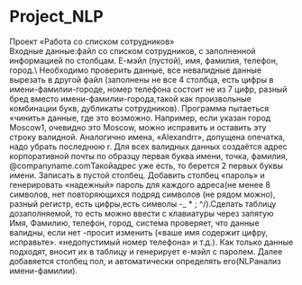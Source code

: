 # Project_NLP

Проект «Работа со списком сотрудников»\
Входные данные:файл со списком сотрудников, с заполненной информацией по столбцам. Е-мэйл (пустой), имя, фамилия, телефон, город.\ 
Необходимо проверить данные, все невалидные данные вырезать в другой файл (заполнены не все 4 столбца, есть цифры в имени-фамилии-городе, номер телефона  состоит  не  из  7  цифр,  разный  бред  вместо  имени-фамилии-города,такой  как произвольные комбинации букв, дубликаты сотрудников). 
Программа пытаеться «чинить» данные, где это возможно. Например, если указан город Moscow1, очевидно это Mosсow, можно исправить и оставить эту строку валидной. 
Аналогично имена, «Alexandrr», допущена опечатка, надо убрать последнюю r. 
Для всех валидных данных создаётся адрес корпоративной почты по образцу первая буква имени, точка, фамилия, @companyname.comТакойадрес уже есть, то берется 2 первых буквы имени. 
Записать в пустой столбец. Добавить столбец «пароль» и генерировать «надежный» пароль для каждого адреса(не менее 8 символов, нет повторяющихся подряд символов (не рядом можно), разный регистр, есть цифры,есть символы -_ * ; ^/).Сделать таблицу дозаполняемой, то есть можно ввести с клавиатуры через запятую Имя, Фамилию, телефон, город, система проверяет, что данные валидны, если нет -просит изменить («ваше имя содержит  цифру,  исправьте».  «недопустимый  номер  телефона»  и  т.д.). Как  только  данные подходят, вносит их в таблицу и генерирует е-мэйл с паролем. 
Далее добавяется столбец пол, и автоматически определять его(NLPанализ имени-фамилии).
